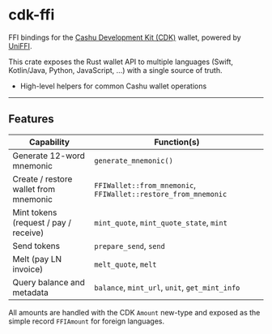 # cdk-ffi

FFI bindings for the [Cashu Development Kit (CDK)](https://github.com/cashubtc/cdk) wallet, powered by [UniFFI](https://mozilla.github.io/uniffi-rs/).

This crate exposes the Rust wallet API to multiple languages (Swift, Kotlin/Java, Python, JavaScript, …) with a single source of truth.

* High-level helpers for common Cashu wallet operations

---

## Features

| Capability | Function(s) |
|------------|-------------|
| Generate 12-word mnemonic | `generate_mnemonic()` |
| Create / restore wallet from mnemonic | `FFIWallet::from_mnemonic`, `FFIWallet::restore_from_mnemonic` |
| Mint tokens (request / pay / receive) | `mint_quote`, `mint_quote_state`, `mint` |
| Send tokens | `prepare_send`, `send` |
| Melt (pay LN invoice) | `melt_quote`, `melt` |
| Query balance and metadata | `balance`, `mint_url`, `unit`, `get_mint_info` |

All amounts are handled with the CDK `Amount` new-type and exposed as the simple record `FFIAmount` for foreign languages.
